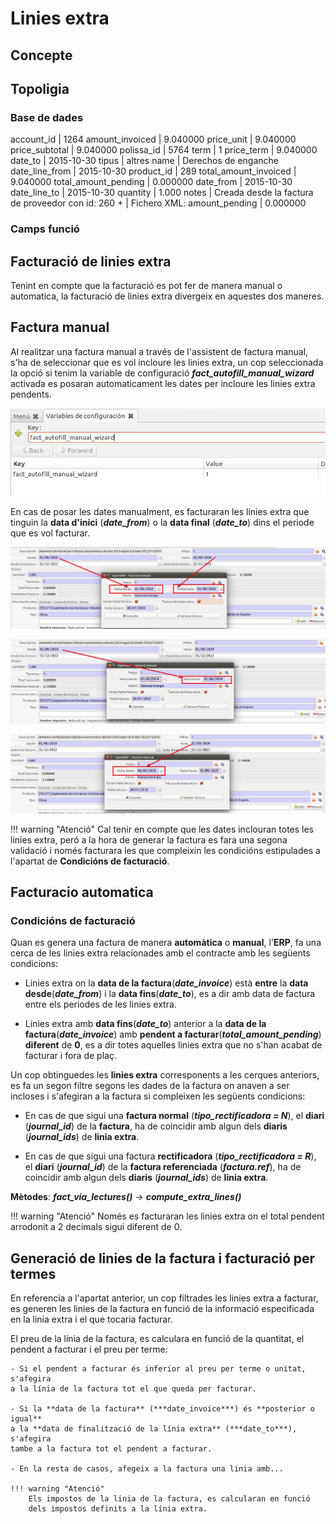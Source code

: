 # Linies extra

## Concepte

## Topoligia

### Base de dades

account_id            | 1264
amount_invoiced       | 9.040000
price_unit            | 9.040000
price_subtotal        | 9.040000
polissa_id            | 5764
term                  | 1
price_term            | 9.040000
date_to               | 2015-10-30
tipus                 | altres
name                  | Derechos de enganche
date_line_from        | 2015-10-30
product_id            | 289
total_amount_invoiced | 9.040000
total_amount_pending  | 0.000000
date_from             | 2015-10-30
date_line_to          | 2015-10-30
quantity              | 1.000
notes                 | Creada desde la factura de proveedor con id: 260                                                                              +
                      | Fichero XML:
amount_pending        | 0.000000


### Camps funció



## Facturació de linies extra
Tenint en compte que la facturació es pot fer de manera manual o automatica,
la facturació de linies extra divergeix en aquestes dos maneres.

## Factura manual

Al realitzar una factura manual a través de l'assistent de factura manual, s'ha
de seleccionar que es vol incloure les linies extra, un cop seleccionada la
opció si tenim la variable de configuració ***fact_autofill_manual_wizard***
activada es posaran automaticament les dates per incloure les linies extra
pendents.

![](_static/lineas_extra/config_autofill_manual.png)

En cas de posar les dates manualment, es facturaran les linies extra que
tinguin la **data d'inici** (***date_from***) o la **data final** (***date_to***)
dins el periode que es vol facturar.

![](_static/lineas_extra/manual_invoice_1.png)

![](_static/lineas_extra/manual_invoice_2.png)

![](_static/lineas_extra/manual_invoice_3.png)

!!! warning "Atenció"
    Cal tenir en compte que les dates inclouran totes les linies extra, peró a la hora de generar la factura es fara una segona validació i només facturara les que compleixin les condicións estipulades a l'apartat de
    **Condicións de facturació**.

## Facturacio automatica

### Condicións de facturació

Quan es genera una factura de manera **automàtica** o **manual**, l'**ERP**,
fa una cerca de les linies extra relacionades amb el contracte amb les següents condicions:

- Linies extra on la **data de la factura**(***date_invoice***) està **entre**
la **data desde**(***date_from***) i la **data fins**(***date_to***), es
a dir amb data de factura entre els periodes de les linies extra.

- Linies extra amb **data fins**(***date_to***) anterior a
la **data de la factura**(***date_invoice***) amb **pendent a
facturar**(***total_amount_pending***) **diferent** de **0**, es a dir
totes aquelles linies extra que no s'han acabat de facturar i fora de plaç.


Un cop obtinguedes les **linies extra** corresponents a les cerques
anteriors, es fa un segon filtre segons les dades de la factura on anaven
a ser incloses i s'afegiran a la factura si compleixen les següents condicions:

- En cas de que sigui una **factura normal** (***tipo_rectificadora = N***), el
**diari** (***journal_id***) de la **factura**, ha de coincidir amb algun dels
**diaris** (***journal_ids***) de **linia extra**.

- En cas de que sigui una factura **rectificadora**
(***tipo_rectificadora = R***), el **diari** (***journal_id***) de
la **factura referenciada** (***factura.ref***),
ha de coincidir amb algun dels **diaris** (***journal_ids***)
de **linia extra**.


**Mètodes**: ***fact_via_lectures()*** &rarr; ***compute_extra_lines()***

!!! warning "Atenció"
    Només es facturaran les linies extra on el total pendent
    arrodonit a 2 decimals sigui diferent de 0.

## Generació de linies de la factura i facturació per termes

En referencia a l'apartat anterior, un cop filtrades les linies extra a
facturar, es generen les linies de la factura en funció de la informació
especificada en la linia extra i el que tocaria facturar.

El preu de la línia de la factura, es calculara en funció de la quantitat, el
pendent a facturar i el preu per terme:

    - Si el pendent a facturar és inferior al preu per terme o unitat, s'afegira
    a la línia de la factura tot el que queda per facturar.

    - Si la **data de la factura** (***date_invoice***) és **posterior o igual**
    a la **data de finalització de la línia extra** (***date_to***), s'afegira
    tambe a la factura tot el pendent a facturar.

    - En la resta de casos, afegeix a la factura una linia amb...

    !!! warning "Atenció"
        Els impostos de la linia de la factura, es calcularan en funció
        dels impostos definits a la línia extra.
